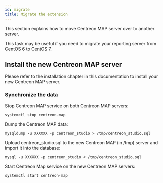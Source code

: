 ```yaml
---
id: migrate
title: Migrate the extension
---
```


This section explains how to move Centreon MAP server over to another server.

This task may be useful if you need to migrate your reporting server from
CentOS 6 to CentOS 7.

## Install the new Centreon MAP server

Please refer to the installation chapter in this documentation to install
your new Centreon MAP server.

### Synchronize the data

Stop Centreon MAP service on both Centreon MAP servers:

```shell
systemctl stop centreon-map
```

Dump the Centreon MAP data:

```shell
mysqldump -u XXXXXX -p centreon_studio > /tmp/centreon_studio.sql
```

Upload centreon_studio.sql to the new Centreon MAP (in /tmp) server and import it into the database:

```shell
mysql -u XXXXXX -p centreon_studio < /tmp/centreon_studio.sql
```

Start Centreon Map service on the new Centreon MAP servers:

```shell
systemctl start centreon-map
```

